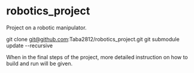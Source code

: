 # robotics_project
Project on a robotic manipulator.

git clone git@github.com:Taba2812/robotics_project.git
git submodule update --recursive

When in the final steps of the project, more detailed instruction on how to build and run will be given.
